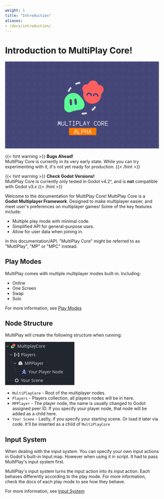 ```yaml
---
weight: 1
title: "Introduction"
aliases:
- /docs/introduction/
---
```


# Introduction to MultiPlay Core!

![Banner](assets/banner.png)

{{< hint warning >}}
**Bugs Ahead!**  
MultiPlay Core is currently in its very early state. While you can try experimenting with it, it's not yet ready for production.
{{< /hint >}}

{{< hint warning >}}
**Check Godot Versions!**  
MultiPlay Core is currently only tested in Godot v4.2^, and is __not__ compatible with Godot v3.x
{{< /hint >}}


Welcome to the documentation for MultiPlay Core! MultiPlay Core is a **Godot Multiplayer Framework**. Designed to make multiplayer easier, and meet user's preferences on multiplayer games! Some of the key features include:

- Multiple play mode with minimal code.
- Simplified API for general-purpose uses.
- Allow for user data when joining in. 

In this documentation/API. "MultiPlay Core" might be referred to as "MultiPlay", "MP" or "MPC" instead.

## Play Modes
MultiPlay comes with multiple multiplayer modes built-in. Including:
- Online
- One Screen
- Swap
- Solo

For more information, see [Play Modes](../mode-system) 


## Node Structure

MultiPlay will create the following structure when running:

![node-structure.png](assets/node-structure.png)

- `MultiPlayCore` - Root of the multiplayer nodes.
- `Players` - Players collection, all players nodes will be in here.
- `MPPlayer` - The player node, the name is usually changed to Godot assigned peer ID. If you specify your player node, that node will be added as a child here. 
- `Your Scene` - Lastly, if you specify your starting scene. Or load it later via code. It'll be inserted as a child of `MultiPlayCore`

## Input System

When dealing with the input system. You can specify your own input actions in Godot's built-in Input map. However when using it in script. It had to pass MultiPlay's input system first.

MultiPlay's input system turns the input action into its input action. Each behaves differently according to the play mode. For more information, check the docs of each play mode to see how they behave.

For more information, see [Input System](../input-system) 
